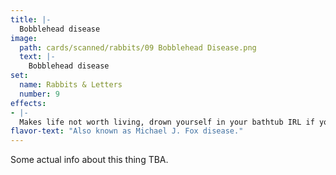 ```yaml
---
title: |-
  Bobblehead disease
image: 
  path: cards/scanned/rabbits/09 Bobblehead Disease.png
  text: |-
    Bobblehead disease
set:
  name: Rabbits & Letters
  number: 9
effects: 
- |-
  Makes life not worth living, drown yourself in your bathtub IRL if you can't cure Parkinsons w/ your next turn.
flavor-text: "Also known as Michael J. Fox disease."
---
```

Some actual info about this thing TBA.
